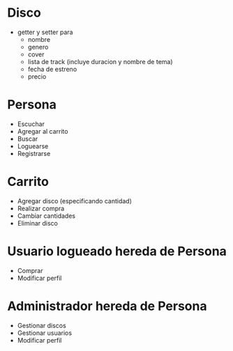 
# Disco
- getter y setter para
  - nombre
  - genero
  - cover
  - lista de track (incluye duracion y nombre de tema)
  - fecha de estreno
  - precio

# Persona
- Escuchar
- Agregar al carrito
- Buscar
- Loguearse
- Registrarse

# Carrito
- Agregar disco (especificando cantidad)
- Realizar compra
- Cambiar cantidades
- Eliminar disco

# Usuario logueado hereda de Persona
- Comprar
- Modificar perfil

# Administrador hereda de Persona
- Gestionar discos
- Gestionar usuarios
- Modificar perfil